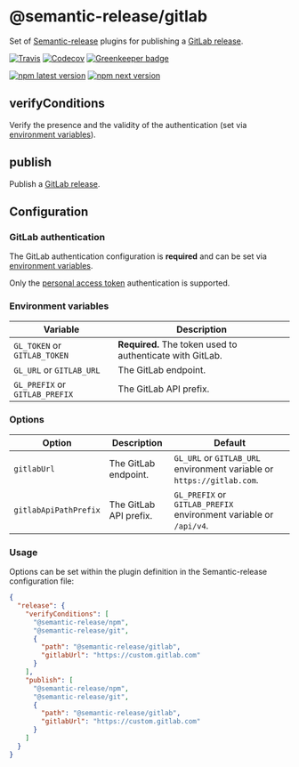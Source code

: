 # @semantic-release/gitlab

Set of [Semantic-release](https://github.com/semantic-release/semantic-release) plugins for publishing a
[GitLab release](https://docs.gitlab.com/ce/workflow/releases.html).

[![Travis](https://img.shields.io/travis/semantic-release/gitlab.svg)](https://travis-ci.org/semantic-release/gitlab)
[![Codecov](https://img.shields.io/codecov/c/github/semantic-release/gitlab.svg)](https://codecov.io/gh/semantic-release/gitlab)
[![Greenkeeper badge](https://badges.greenkeeper.io/semantic-release/gitlab.svg)](https://greenkeeper.io/)

[![npm latest version](https://img.shields.io/npm/v/@semantic-release/gitlab/latest.svg)](https://www.npmjs.com/package/@semantic-release/gitlab)
[![npm next version](https://img.shields.io/npm/v/@semantic-release/gitlab/next.svg)](https://www.npmjs.com/package/@semantic-release/gitlab)

## verifyConditions

Verify the presence and the validity of the authentication (set via [environment variables](#environment-variables)).

## publish

Publish a [GitLab release](https://docs.gitlab.com/ce/workflow/releases.html).

## Configuration

### GitLab authentication

The GitLab authentication configuration is **required** and can be set via
[environment variables](#environment-variables).

Only the [personal access token](https://docs.gitlab.com/ce/user/profile/personal_access_tokens.html)
authentication is supported.

### Environment variables

| Variable                       | Description                                               |
|--------------------------------|-----------------------------------------------------------|
| `GL_TOKEN` or `GITLAB_TOKEN`   | **Required.** The token used to authenticate with GitLab. |
| `GL_URL` or `GITLAB_URL`       | The GitLab endpoint.                                      |
| `GL_PREFIX` or `GITLAB_PREFIX` | The GitLab API prefix.                                    |

### Options

| Option                | Description            | Default                                                                |
|-----------------------|------------------------|------------------------------------------------------------------------|
| `gitlabUrl`           | The GitLab endpoint.   | `GL_URL` or `GITLAB_URL` environment variable or `https://gitlab.com`. |
| `gitlabApiPathPrefix` | The GitLab API prefix. | `GL_PREFIX` or `GITLAB_PREFIX` environment variable or `/api/v4`.      |

### Usage

Options can be set within the plugin definition in the Semantic-release configuration file:

```json
{
  "release": {
    "verifyConditions": [
      "@semantic-release/npm",
      "@semantic-release/git",
      {
        "path": "@semantic-release/gitlab",
        "gitlabUrl": "https://custom.gitlab.com"
      }
    ],
    "publish": [
      "@semantic-release/npm",
      "@semantic-release/git",
      {
        "path": "@semantic-release/gitlab",
        "gitlabUrl": "https://custom.gitlab.com"
      }
    ]
  }
}
```
